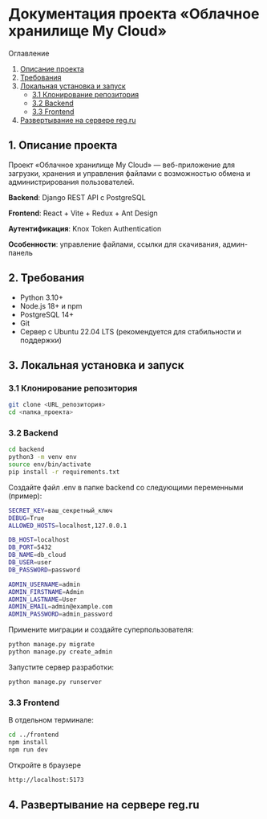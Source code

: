 # Документация проекта «Облачное хранилище My Cloud»
Оглавление

1. [Описание проекта](#1-описание-проекта)  
2. [Требования](#2-требования)  
3. [Локальная установка и запуск](#3-локальная-установка-и-запуск)  
   - [3.1 Клонирование репозитория](#31-клонирование-репозитория)  
   - [3.2 Backend](#32-backend)  
   - [3.3 Frontend](#33-frontend)  
4. [Развертывание на сервере reg.ru](#4-развертывание-на-сервере-regru)  

## 1. Описание проекта
Проект «Облачное хранилище My Cloud» — веб-приложение для загрузки, хранения и управления файлами с возможностью обмена и администрирования пользователей.

**Backend**: Django REST API с PostgreSQL

**Frontend**: React + Vite + Redux + Ant Design

**Аутентификация**: Knox Token Authentication

**Особенности**: управление файлами, ссылки для скачивания, админ-панель

## 2. Требования
- Python 3.10+
- Node.js 18+ и npm
- PostgreSQL 14+
- Git
- Сервер с Ubuntu 22.04 LTS (рекомендуется для стабильности и поддержки) 

## 3. Локальная установка и запуск
### 3.1 Клонирование репозитория
```bash
git clone <URL_репозитория>
cd <папка_проекта>
```
### 3.2 Backend
```bash
cd backend
python3 -m venv env
source env/bin/activate
pip install -r requirements.txt
```
Создайте файл .env в папке backend со следующими переменными (пример):
```bash
SECRET_KEY=ваш_секретный_ключ
DEBUG=True
ALLOWED_HOSTS=localhost,127.0.0.1

DB_HOST=localhost
DB_PORT=5432
DB_NAME=db_cloud
DB_USER=user
DB_PASSWORD=password

ADMIN_USERNAME=admin
ADMIN_FIRSTNAME=Admin
ADMIN_LASTNAME=User
ADMIN_EMAIL=admin@example.com
ADMIN_PASSWORD=admin_password
```
Примените миграции и создайте суперпользователя:
```bash
python manage.py migrate
python manage.py create_admin
```
Запустите сервер разработки:
```bash
python manage.py runserver
```
### 3.3 Frontend
В отдельном терминале:
```bash
cd ../frontend
npm install
npm run dev
```
Откройте в браузере 
```bash
http://localhost:5173
```
## 4. Развертывание на сервере reg.ru